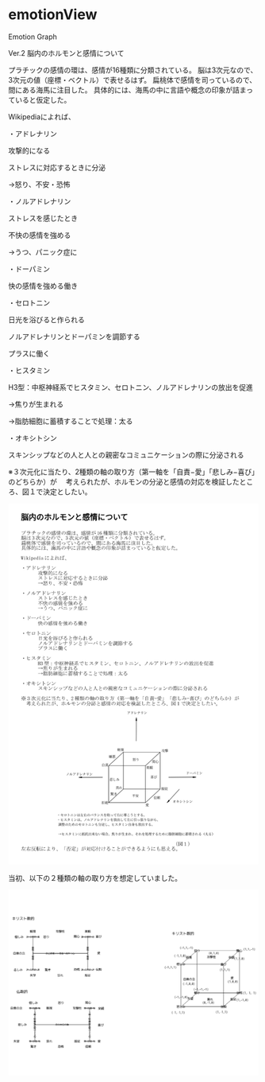 # emotionView
Emotion Graph


Ver.2
脳内のホルモンと感情について

プラチックの感情の環は、感情が16種類に分類されている。
脳は3次元なので、3次元の値（座標・ベクトル）で表せるはず。
扁桃体で感情を司っているので、間にある海馬に注目した。
具体的には、海馬の中に言語や概念の印象が詰まっていると仮定した。

Wikipediaによれば、

・アドレナリン

攻撃的になる

ストレスに対応するときに分泌

→怒り、不安・恐怖

・ノルアドレナリン

ストレスを感じたとき

不快の感情を強める

→うつ、パニック症に

・ドーパミン

快の感情を強める働き

・セロトニン

日光を浴びると作られる

ノルアドレナリンとドーパミンを調節する

プラスに働く

・ヒスタミン

H3型：中枢神経系でヒスタミン、セロトニン、ノルアドレナリンの放出を促進

→焦りが生まれる

→脂肪細胞に蓄積することで処理：太る

・オキシトシン

スキンシップなどの人と人との親密なコミュニケーションの際に分泌される

※３次元化に当たり、2種類の軸の取り方（第一軸を「自責−愛」「悲しみ−喜び」のどちらか）が
　考えられたが、ホルモンの分泌と感情の対応を検証したところ、図１で決定としたい。

![図１](emotionV2Draft.png "図１")

当初、以下の２種類の軸の取り方を想定していました。

![図２](draft.png "図２")



